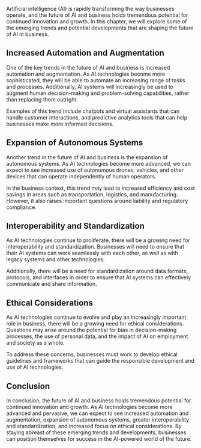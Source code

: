 
Artificial intelligence (AI) is rapidly transforming the way businesses operate, and the future of AI and business holds tremendous potential for continued innovation and growth. In this chapter, we will explore some of the emerging trends and potential developments that are shaping the future of AI in business.

Increased Automation and Augmentation
-------------------------------------

One of the key trends in the future of AI and business is increased automation and augmentation. As AI technologies become more sophisticated, they will be able to automate an increasing range of tasks and processes. Additionally, AI systems will increasingly be used to augment human decision-making and problem-solving capabilities, rather than replacing them outright.

Examples of this trend include chatbots and virtual assistants that can handle customer interactions, and predictive analytics tools that can help businesses make more informed decisions.

Expansion of Autonomous Systems
-------------------------------

Another trend in the future of AI and business is the expansion of autonomous systems. As AI technologies become more advanced, we can expect to see increased use of autonomous drones, vehicles, and other devices that can operate independently of human operators.

In the business context, this trend may lead to increased efficiency and cost savings in areas such as transportation, logistics, and manufacturing. However, it also raises important questions around liability and regulatory compliance.

Interoperability and Standardization
------------------------------------

As AI technologies continue to proliferate, there will be a growing need for interoperability and standardization. Businesses will need to ensure that their AI systems can work seamlessly with each other, as well as with legacy systems and other technologies.

Additionally, there will be a need for standardization around data formats, protocols, and interfaces in order to ensure that AI systems can effectively communicate and share information.

Ethical Considerations
----------------------

As AI technologies continue to evolve and play an increasingly important role in business, there will be a growing need for ethical considerations. Questions may arise around the potential for bias in decision-making processes, the use of personal data, and the impact of AI on employment and society as a whole.

To address these concerns, businesses must work to develop ethical guidelines and frameworks that can guide the responsible development and use of AI technologies.

Conclusion
----------

In conclusion, the future of AI and business holds tremendous potential for continued innovation and growth. As AI technologies become more advanced and pervasive, we can expect to see increased automation and augmentation, expansion of autonomous systems, greater interoperability and standardization, and increased focus on ethical considerations. By staying abreast of these emerging trends and developments, businesses can position themselves for success in the AI-powered world of the future.
